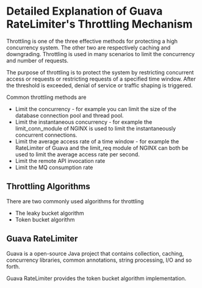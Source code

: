 # Detailed Explanation of Guava RateLimiter's Throttling Mechanism

Throttling is one of the three effective methods for protecting a high concurrency system. The other two are respectively caching and downgrading. Throttling is used in many scenarios to limit the concurrency and number of requests. 

The purpose of throttling is to protect the system by restricting concurrent access or requests or restricting requests of a specified time window. After the threshold is exceeded, denial of service or traffic shaping is triggered. 

Common throttling methods are 
* Limit the concurrency - for example you can limit the size of the database connection pool and thread pool. 
* Limit the instantaneous concurrency - for example the limit_conn_module of NGINX is used to limit the instantaneously concurrent connections. 
* Limit the average access rate of a time window - for example the RateLimiter of Guava and the limit_req module of NGINX can both be used to limit the average access rate per second. 
* Limit the remote API invocation rate 
* Limit the MQ consumption rate

## Throttling Algorithms 
There are two commonly used algorithms for throttling 
* The leaky bucket algorithm
* Token bucket algorithm

## Guava RateLimiter 
Guava is a open-source Java project that contains collection, caching, concurrency libraries, common annotations, string processing, I/O and so forth. 

Guava RateLimiter provides the token bucket algorithm implementation.
